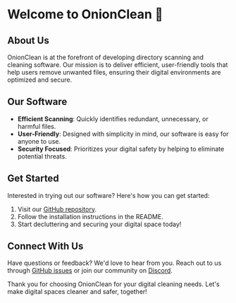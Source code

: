 # Welcome to OnionClean 👋

## About Us
OnionClean is at the forefront of developing directory scanning and cleaning software. Our mission is to deliver efficient, user-friendly tools that help users remove unwanted files, ensuring their digital environments are optimized and secure.

## Our Software
- **Efficient Scanning**: Quickly identifies redundant, unnecessary, or harmful files.
- **User-Friendly**: Designed with simplicity in mind, our software is easy for anyone to use.
- **Security Focused**: Prioritizes your digital safety by helping to eliminate potential threats.

## Get Started
Interested in trying out our software? Here's how you can get started:
1. Visit our [GitHub repository](#).
2. Follow the installation instructions in the README.
3. Start decluttering and securing your digital space today!

## Connect With Us
Have questions or feedback? We'd love to hear from you. Reach out to us through [GitHub issues](#) or join our community on [Discord](#).

Thank you for choosing OnionClean for your digital cleaning needs. Let's make digital spaces cleaner and safer, together!
